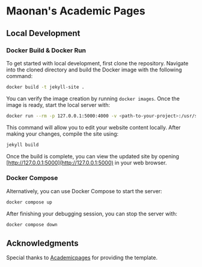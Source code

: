 # Maonan's Academic Pages

## Local Development

### Docker Build & Docker Run

To get started with local development, first clone the repository. Navigate into the cloned directory and build the Docker image with the following command:

```bash
docker build -t jekyll-site .
```

You can verify the image creation by running `docker images`. Once the image is ready, start the local server with:

```bash
docker run --rm -p 127.0.0.1:5000:4000 -v <path-to-your-project>:/usr/src/app jekyll-site
```

This command will allow you to edit your website content locally. After making your changes, compile the site using:

```bash
jekyll build
```

Once the build is complete, you can view the updated site by opening [http://127.0.0.1:5000](http://127.0.0.1:5000) in your web browser.

### Docker Compose

Alternatively, you can use Docker Compose to start the server:

```bash
docker compose up
```

After finishing your debugging session, you can stop the server with:

```bash
docker compose down
```

## Acknowledgments

Special thanks to [Academicpages](https://github.com/academicpages/academicpages.github.io) for providing the template.
